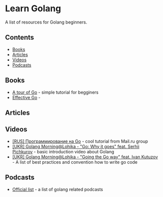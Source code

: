 # Learn Golang

A list of resources for Golang beginners.

## Contents

- [Books](#books)
- [Articles](#articles)
- [Videos](#videos)
- [Podcasts](#podcasts)

## Books

- [A tour of Go](https://tour.golang.org) - simple tutorial for begginers
- [Effective Go](https://golang.org/doc/effective_go.html) - 

## Articles

## Videos

- [[RUS] Программирование на Go](https://www.youtube.com/playlist?list=PLrCZzMib1e9q-X5V9pTM6J0AemRWseM7I) - cool tutorial from Mail.ru group
- [[UKR] Golang Morning@Lohika - "Go: Why it goes" feat. Serhii Pichkurov](https://youtu.be/Es0uBFSrJig) - basic introduction video about Golang
- [[UKR] Golang Morning@Lohika - "Going the Go way" feat. Ivan Kutuzov](https://youtu.be/KxAMrU5f2Xk) - A list of best practices and convention how to write go code

## Podcasts

- [Official list](https://github.com/golang/go/wiki/Podcasts) - a list of golang related podcasts
